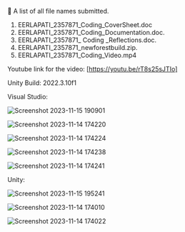 	A list of all file names submitted.
1.	EERLAPATI_2357871_Coding_CoverSheet.doc
2.	EERLAPATI_2357871_Coding_Documentation.doc.
3.	EERLAPATI_2357871_ Coding _Reflections.doc.
4.	EERLAPATI_2357871_newforestbuild.zip.
5.	EERLAPATI_2357871_Coding_Video.mp4

Youtube link for the video: [https://youtu.be/rT8s25sJTIo]

Unity Build: 2022.3.10f1

Visual Studio:

![Screenshot 2023-11-15 190901](https://github.com/eanusha004/Forest-Fire/assets/147525633/922471b6-36ba-43f0-94e4-a9cfd6653e82)

![Screenshot 2023-11-14 174220](https://github.com/eanusha004/Forest-Fire/assets/147525633/ae476fd9-fee5-43cb-ab59-7b4db933b706)


![Screenshot 2023-11-14 174224](https://github.com/eanusha004/Forest-Fire/assets/147525633/eb990ff6-4d06-49b3-9f77-9000c3fee881)


![Screenshot 2023-11-14 174238](https://github.com/eanusha004/Forest-Fire/assets/147525633/b03a6f39-8878-4d90-964b-bcc64e5bad21)


![Screenshot 2023-11-14 174241](https://github.com/eanusha004/Forest-Fire/assets/147525633/e574c26d-9ec8-4c15-8b8a-68358be560f0)


Unity:

![Screenshot 2023-11-15 195241](https://github.com/eanusha004/Forest-Fire/assets/147525633/16fdd08a-38c2-4dab-8560-04f3d15e3744)


![Screenshot 2023-11-14 174010](https://github.com/eanusha004/Forest-Fire/assets/147525633/f14b9e22-4359-4866-8e6f-f72bd9b52e05)


![Screenshot 2023-11-14 174022](https://github.com/eanusha004/Forest-Fire/assets/147525633/f2f54aa4-0261-4337-a3d9-9de4eaf32b13)

